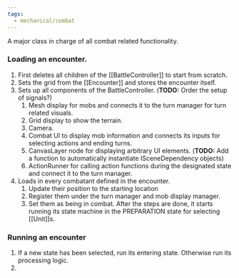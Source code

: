 ```yaml
---
tags:
  - mechanical/combat
---
```

A major class in charge of all combat related functionality.
### Loading an encounter.
1. First deletes all children of the [[BattleController]] to start from scratch.
2. Sets the grid from the [[Encounter]] and stores the encounter itself.
3. Sets up all components of the BattleController. (**TODO:** Order the setup of signals?)
	1. Mesh display for mobs and connects it to the turn manager for turn related visuals.
	2. Grid display to show the terrain.
	3. Camera.
	4. Combat UI to display mob information and connects its inputs for selecting actions and ending turns.
	5. CanvasLayer node for displaying arbitrary UI elements. (**TODO:** Add a function to automatically instantiate ISceneDependency objects)
	6. ActionRunner for calling action functions during the designated state and connect it to the turn manager.
4. Loads in every combatant defined in the encounter.
	1. Update their position to the starting location
	2. Register them under the turn manager and mob display manager.
	3. Set them as being in combat.
After the steps are done, it starts running its state machine in the PREPARATION state for selecting [[Unit]]s.

### Running an encounter
1. If a new state has been selected, run its entering state. Otherwise run its processing logic.
2. 